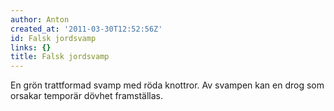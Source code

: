 ```yaml
---
author: Anton
created_at: '2011-03-30T12:52:56Z'
id: Falsk jordsvamp
links: {}
title: Falsk jordsvamp
---
```


En grön trattformad svamp med röda knottror. Av svampen kan en drog som orsakar temporär dövhet
framställas.
